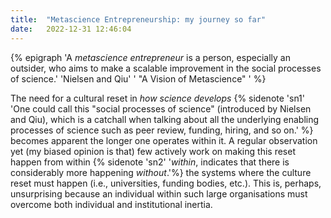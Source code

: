 ```yaml
---
title:  "Metascience Entrepreneurship: my journey so far"
date:   2022-12-31 12:46:04
---
```


{% epigraph 'A *metascience entrepreneur* is a person, especially an outsider, who aims to make a scalable improvement in the social processes of science.' 'Nielsen and Qiu' ' "A Vision of Metascience" ' %}

The need for a cultural reset in *how science develops* {% sidenote 'sn1' 'One could call this "social processes
of science" (introduced by Nielsen and Qiu), which is a catchall when talking about all the underlying enabling
processes of science such as peer review, funding, hiring, and so on.' %} becomes apparent the longer one
operates within it. A regular observation yet (my biased opinion is that) few actively work on making this
reset happen from within {% sidenote 'sn2' '*within*, indicates that there is considerably more happening
*without*.'%} the systems where the culture reset must happen (i.e., universities, funding bodies, etc.).
This is, perhaps, unsurprising because an individual within such large organisations must overcome both
individual and institutional inertia.

